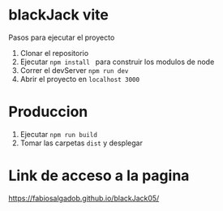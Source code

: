 # blackJack vite

Pasos para ejecutar el proyecto

1. Clonar el repositorio
2. Ejecutar `npm install ` para construir los modulos de node
3. Correr el devServer `npm run dev`
4. Abrir el proyecto en `localhost 3000`

# Produccion

1. Ejecutar `npm run build`
2. Tomar las carpetas `dist` y desplegar

# Link de acceso a la pagina

https://fabiosalgadob.github.io/blackJack05/
